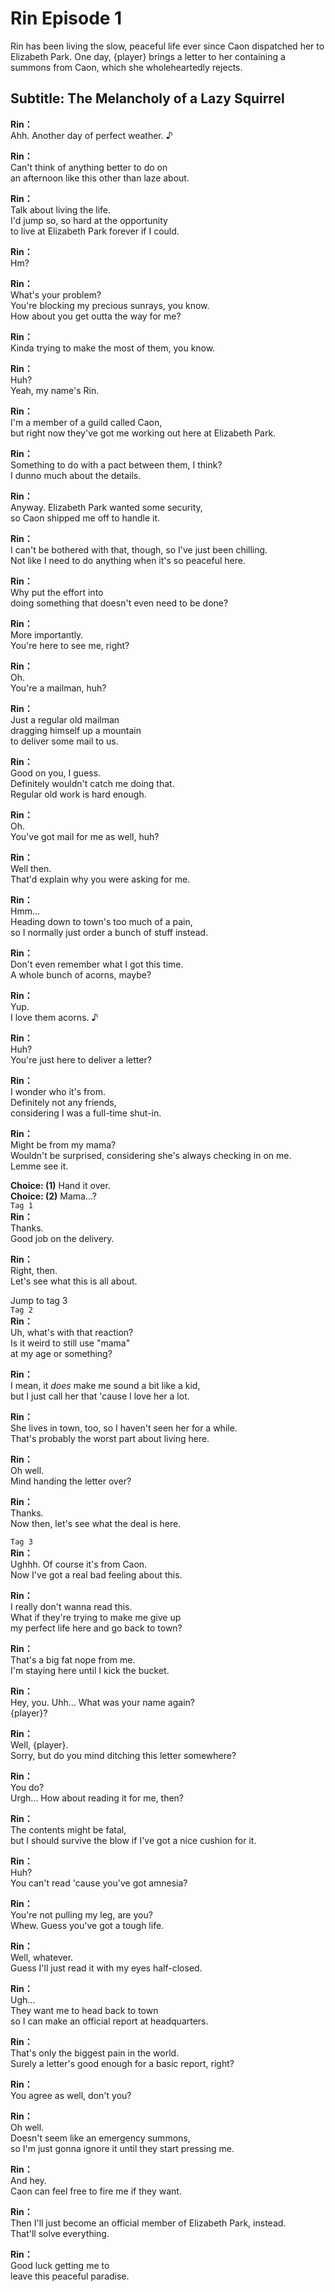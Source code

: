 # Rin Episode 1
Rin has been living the slow, peaceful life ever since Caon dispatched her to Elizabeth Park. One day, {player} brings a letter to her containing a summons from Caon, which she wholeheartedly rejects.
  
## Subtitle: The Melancholy of a Lazy Squirrel
  
**Rin：**  
Ahh. Another day of perfect weather. ♪  
  
**Rin：**  
Can't think of anything better to do on  
an afternoon like this other than laze about.  
  
**Rin：**  
Talk about living the life.  
I'd jump so, so hard at the opportunity  
to live at Elizabeth Park forever if I could.  
  
**Rin：**  
Hm?  
  
**Rin：**  
What's your problem?  
You're blocking my precious sunrays, you know.  
How about you get outta the way for me?  
  
**Rin：**  
Kinda trying to make the most of them, you know.  
  
**Rin：**  
Huh?  
Yeah, my name's Rin.  
  
**Rin：**  
I'm a member of a guild called Caon,  
but right now they've got me working out here at Elizabeth Park.  
  
**Rin：**  
Something to do with a pact between them, I think?  
I dunno much about the details.  
  
**Rin：**  
Anyway. Elizabeth Park wanted some security,  
so Caon shipped me off to handle it.  
  
**Rin：**  
I can't be bothered with that, though, so I've just been chilling.  
Not like I need to do anything when it's so peaceful here.  
  
**Rin：**  
Why put the effort into  
doing something that doesn't even need to be done?  
  
**Rin：**  
More importantly.  
 You're here to see me, right?  
  
**Rin：**  
Oh.  
You're a mailman, huh?  
  
**Rin：**  
Just a regular old mailman  
dragging himself up a mountain  
to deliver some mail to us.  
  
**Rin：**  
Good on you, I guess.  
Definitely wouldn't catch me doing that.  
Regular old work is hard enough.  
  
**Rin：**  
Oh.  
You've got mail for me as well, huh?  
  
**Rin：**  
Well then.  
That'd explain why you were asking for me.  
  
**Rin：**  
Hmm...  
Heading down to town's too much of a pain,  
so I normally just order a bunch of stuff instead.  
  
**Rin：**  
Don't even remember what I got this time.  
A whole bunch of acorns, maybe?  
  
**Rin：**  
Yup.  
I love them acorns. ♪  
  
**Rin：**  
Huh?  
You're just here to deliver a letter?  
  
**Rin：**  
I wonder who it's from.  
Definitely not any friends,  
considering I was a full-time shut-in.  
  
**Rin：**  
Might be from my mama?  
Wouldn't be surprised, considering she's always checking in on me.  
Lemme see it.  
  
**Choice: (1)**  Hand it over.  
**Choice: (2)**  Mama...?  
`Tag 1`  
**Rin：**  
Thanks.  
Good job on the delivery.  
  
**Rin：**  
Right, then.  
Let's see what this is all about.  
  
Jump to tag 3  
`Tag 2`  
**Rin：**  
Uh, what's with that reaction?  
Is it weird to still use \"mama\"  
at my age or something?  
  
**Rin：**  
I mean, it *does* make me sound a bit like a kid,  
but I just call her that 'cause I love her a lot.  
  
**Rin：**  
She lives in town, too, so I haven't seen her for a while.  
That's probably the worst part about living here.  
  
**Rin：**  
Oh well.  
Mind handing the letter over?  
  
**Rin：**  
Thanks.  
Now then, let's see what the deal is here.  
  
`Tag 3`  
**Rin：**  
Ughhh. Of course it's from Caon.  
Now I've got a real bad feeling about this.  
  
**Rin：**  
I really don't wanna read this.  
What if they're trying to make me give up  
my perfect life here and go back to town?  
  
**Rin：**  
That's a big fat nope from me.  
I'm staying here until I kick the bucket.  
  
**Rin：**  
Hey, you. Uhh... What was your name again?  
{player}?  
  
**Rin：**  
Well, {player}.  
Sorry, but do you mind ditching this letter somewhere?  
  
**Rin：**  
You do?  
Urgh... How about reading it for me, then?  
  
**Rin：**  
The contents might be fatal,  
but I should survive the blow if I've got a nice cushion for it.  
  
**Rin：**  
Huh?  
You can't read 'cause you've got amnesia?  
  
**Rin：**  
You're not pulling my leg, are you?  
Whew. Guess you've got a tough life.  
  
**Rin：**  
Well, whatever.  
Guess I'll just read it with my eyes half-closed.  
  
**Rin：**  
Ugh...  
They want me to head back to town  
so I can make an official report at headquarters.  
  
**Rin：**  
That's only the biggest pain in the world.  
Surely a letter's good enough for a basic report, right?  
  
**Rin：**  
You agree as well, don't you?  
  
**Rin：**  
Oh well.  
Doesn't seem like an emergency summons,  
so I'm just gonna ignore it until they start pressing me.  
  
**Rin：**  
And hey.  
Caon can feel free to fire me if they want.  
  
**Rin：**  
Then I'll just become an official member of Elizabeth Park, instead.  
That'll solve everything.  
  
**Rin：**  
Good luck getting me to  
leave this peaceful paradise.  
